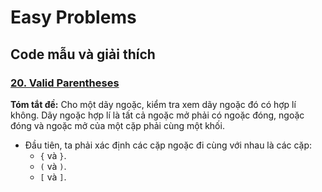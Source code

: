 # Easy Problems
## Code mẫu và giải thích

### [20. Valid Parentheses](https://github.com/toan207/TLU-Algorithm/blob/main/Leetcode/Easy/20_ValidParentheses.cpp)
**Tóm tắt đề:** Cho một dãy ngoặc, kiểm tra xem dãy ngoặc đó có hợp lí không. Dãy ngoặc hợp lí là tất cả ngoặc mở phải có ngoặc đóng, ngoặc đóng và ngoặc mở của một cặp phải cùng một khối.  

- Đầu tiên, ta phải xác định các cặp ngoặc đi cùng với nhau là các cặp:
  - `{` và `}`.  
  - `(` và `)`.
  - `[` và `]`.  
